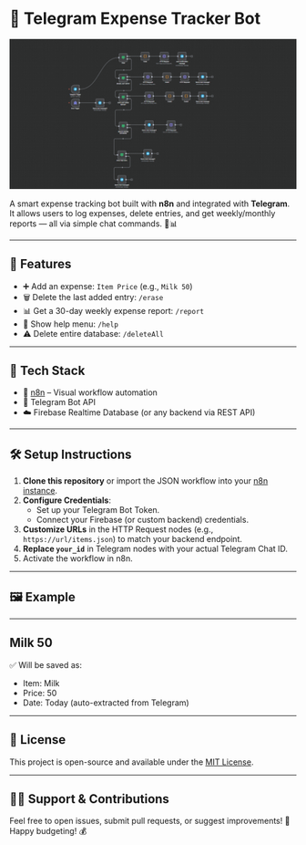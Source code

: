 # 💸 Telegram Expense Tracker Bot
![Expense Tracker Demo](/assets/n8n_demo.png)


A smart expense tracking bot built with **n8n** and integrated with **Telegram**. It allows users to log expenses, delete entries, and get weekly/monthly reports — all via simple chat commands. 💬📊

---

## 🚀 Features

- ➕ Add an expense: `Item Price` (e.g., `Milk 50`)
- 🗑️ Delete the last added entry: `/erase`
- 📊 Get a 30-day weekly expense report: `/report`
- 🧾 Show help menu: `/help`
- ⚠️ Delete entire database: `/deleteAll`

---

## 🔧 Tech Stack

- 🧠 [n8n](https://n8n.io/) – Visual workflow automation
- 📡 Telegram Bot API
- ☁️ Firebase Realtime Database (or any backend via REST API)

---

## 🛠️ Setup Instructions

1. **Clone this repository** or import the JSON workflow into your [n8n instance](https://docs.n8n.io/hosting/overview/).
2. **Configure Credentials**:
   - Set up your Telegram Bot Token.
   - Connect your Firebase (or custom backend) credentials.
3. **Customize URLs** in the HTTP Request nodes (e.g., `https://url/items.json`) to match your backend endpoint.
4. **Replace `your_id`** in Telegram nodes with your actual Telegram Chat ID.
5. Activate the workflow in n8n.

---
## 🖼️ Example
---
Milk 50
---
✅ Will be saved as:

- Item: Milk  
- Price: 50  
- Date: Today (auto-extracted from Telegram)

---

## 📎 License

This project is open-source and available under the [MIT License](LICENSE).

---

## 🙋‍♂️ Support & Contributions

Feel free to open issues, submit pull requests, or suggest improvements! 🤝  
Happy budgeting! 💰



